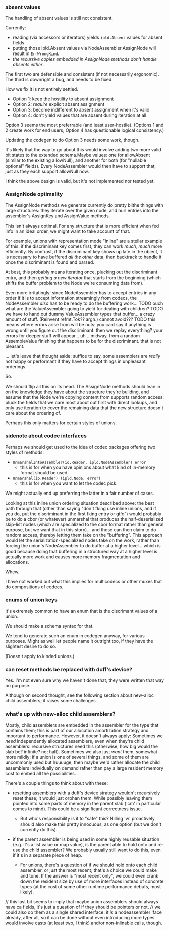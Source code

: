 
### absent values

The handling of absent values is still not consistent.

Currently:

- reading (via accessors or iterators) yields `ipld.Absent` values for absent fields
- putting those ipld.Absent values via NodeAssembler.AssignNode will result in `ErrWrongKind`.
- *the recursive copies embedded in AssignNode methods don't handle absents either*.

The first two are defensible and consistent (if not necessarily ergonomic).
The third is downright a bug, and needs to be fixed.

How we fix it is not entirely settled.

- Option 1: keep the hostility to absent assignment
- Option 2: *require* explicit absent assignment
- Option 3: become indifferent to absent assignment when it's valid
- Option 4: don't yield values that are absent during iteration at all

Option 3 seems the most preferrable (and least user-hostile).
(Options 1 and 2 create work for end users;
Option 4 has questionable logical consistency.)

Updating the codegen to do Option 3 needs some work, though.

It's likely that the way to go about this would involve adding two more valid
bit states to the extended schema.Maybe values: one for allowAbsent (similar to
the existing allowNull), and another for both (for "nullable optional" fields).
Every NodeAssembler would then have to support that, just as they each support allowNull now.

I think the above design is valid, but it's not implemented nor tested yet.


### AssignNode optimality

The AssignNode methods we generate currently do pretty blithe things with large structures:
they iterate over the given node, and hurl entries into the assembler's AssignKey and AssignValue methods.

This isn't always optimal.
For any structure that is more efficient when fed info in an ideal order, we might want to take account of that.

For example, unions with representation mode "inline" are a stellar example of this:
if the discriminant key comes first, they can work *much, much* more efficiently.
By contrast, if the discriminant key shows up late in the object, it is necessary to
have buffered *all the other* data, then backtrack to handle it once the discriminant is found and parsed.

At best, this probably means iterating once, plucking out the discriminant entry,
and then *getting a new iterator* that starts from the beginning (which shifts
the buffer problem to the Node we're consuming data from).

Even more irritatingly: since NodeAssembler has to accept entries in any order
if it is to accept information streamingly from codecs, the NodeAssembler
*also* has to be ready to do the buffering work...
TODO ouch what are the ValueAssembler going to yield for dealing with children?
TODO we have to hand out dummy ValueAssembler types that buffer... a crazy amount of stuff.  (Reinvent refmt.Tok??  argh.)  cannot avoid???
TODO this means where errors arise from will be nuts: you cant say if anything is wrong until you figure out the discriminant.  then we replay everything?  your errors for deeper stuff will appear... uh... midway, from a random AssembleValue finishing that happens to be for the discriminant.  that is not pleasant.

... let's leave that thought aside: suffice to say, some assemblers are *really*
not happy or performant if they have to accept things in unpleasant orderings.

So.

We should flip all this on its head.  The AssignNode methods should lean in
on the knowledge they have about the structure they're building, and assume
that the Node we're copying content from supports random access:
pluck the fields that we care most about out first with direct lookups,
and only use iteration to cover the remaining data that the new structure
doesn't care about the ordering of.

Perhaps this only matters for certain styles of unions.


### sidenote about codec interfaces

Perhaps we should get used to the idea of codec packages offering two styles of methods:

- `UnmarshalIntoAssembler(io.Reader, ipld.NodeAssembler) error`
	- this is for when you have opinions about what kind of in-memory format should be used
- `Unmarshal(io.Reader) (ipld.Node, error)`
	- this is for when you want to let the codec pick.

We might actually end up preferring the latter in a fair number of cases.

Looking at this inline union ordering situation described above:
the best path through that (other than saying "don't fking use inline unions,
and if you do, put the discriminant in the first fking entry or gtfo") would probably be
to do a cbor (or whatever) unmarshal that produces the half-deserialized skip-list nodes
(which are specialized to the cbor format rather than general purpose, but we want that in this story)...
and those can then claim to do random access, thereby letting them take on the "buffering".
This approach would let the serialization-specialized nodes take on the work,
rather than forcing the union's NodeAssembler to do buffer at a higher level...
which is good because doing that buffering in a structured way at a higher level
is actually more work and causes more memory fragmentation and allocations.

Whew.

I have not worked out what this implies for multicodecs or other muxes that do compositions of codecs.


### enums of union keys

It's extremely common to have an enum that is the discrimant values of a union.

We should make a schema syntax for that.

We tend to generate such an enum in codegen anyway, for various purposes.
Might as well let people name it outright too, if they have the slightest desire to do so.

(Doesn't apply to kinded unions.)


### can reset methods be replaced with duff's device?

Yes.  I'm not even sure why we haven't done that; they were written that way on purpose.

Although on second thought, see the following section about new-alloc child assemblers;
it raises some challenges.


### what's up with new-alloc child assemblers?

Mostly, child assemblers are embedded in the assembler for the type that contains them;
this is part of our allocation amortization strategy and important to performance.
However, it doesn't always apply:
Sometimes we *need* independently allocated assemblers, even when they're child assemblers:
recursive structures need this (otherwise, how big would the slab be?  infinite?  no; halt).
Sometimes we also just *want* them, somewhat more mildly: if a union is one of several things,
and some of them are uncommonly used but huuuuge, then maybe we'd rather allocate the child assemblers
individually on demand rather than pay a large resident memory cost to embed all the possibilities.

There's a couple things to think about with these:

- resetting assemblers with a duff's device strategy wouldn't recursively reset these;
  it would just orphan them.  While possibly leaving them pointed into some parts of memory in the parent slab ('cm' in particular comes to mind).
  This could be a significant correctness issue.
   - But who's responsibility is it to "safe" this?  Nilling 'w' proactively should also make this pretty innocuous, as one option (but we don't currently do this).

- if the parent assembler is being used in some highly reusable situation (e.g. it's a list value or map value),
  is the parent able to hold onto and re-use the child assembler?  We probably usually still want to do this, even if it's in a separate piece of heap.
  - For unions, there's a question of if we should hold onto each child assembler, or just the most recent; that's a choice we could make and tune.
    If the answer is "most recent only", we could even crank down the resident size by use of more interfaces instead of concrete types (at the cost of some other runtime performance debufs, most likely).

// this last bit seems to imply that maybe union assemblers should always have ca fields, it's just a question of if they should be pointers or not.
// we could also do them as a single shared interface: it *is* a nodeassembler iface already, after all, so it can be done without even introducing more types.  would involve casts (at least two, I think) and/or non-inlinable calls, though.
